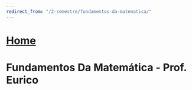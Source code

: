 ```yaml
---
redirect_from: "/2-semestre/fundamentos-da-matematica/"
---
```


# [Home](/engenharia-de-computacao/)

# Fundamentos Da Matemática - Prof. Eurico
